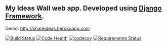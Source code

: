## My Ideas Wall web app. Developed using [Django Framework](https://www.djangoproject.com).

Demo: http://shareideas.herokuapp.com

[![Build Status](https://travis-ci.org/dubirajara/django_my_ideas_wall.svg?branch=master)](https://travis-ci.org/dubirajara/django_my_ideas_wall)
[![Code Health](https://landscape.io/github/dubirajara/django_my_ideas_wall/master/landscape.svg?style=flat)](https://landscape.io/github/dubirajara/django_my_ideas_wall/master)
[![codecov](https://codecov.io/gh/dubirajara/django_my_ideas_wall/branch/master/graph/badge.svg)](https://codecov.io/gh/dubirajara/django_my_ideas_wall)
[![Requirements Status](https://requires.io/github/dubirajara/django_my_ideas_wall/requirements.svg?branch=master)](https://requires.io/github/dubirajara/django_my_ideas_wall/requirements/?branch=master)





